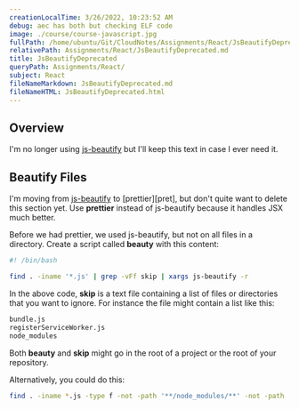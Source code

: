 ```yaml
---
creationLocalTime: 3/26/2022, 10:23:52 AM
debug: aec has both but checking ELF code
image: ./course/course-javascript.jpg
fullPath: /home/ubuntu/Git/CloudNotes/Assignments/React/JsBeautifyDeprecated.md
relativePath: Assignments/React/JsBeautifyDeprecated.md
title: JsBeautifyDeprecated
queryPath: Assignments/React/
subject: React
fileNameMarkdown: JsBeautifyDeprecated.md
fileNameHTML: JsBeautifyDeprecated.html
---
```



<!-- toc -->
<!-- tocstop -->

## Overview

I'm no longer using [js-beautify][jsbea] but I'll keep this text in case I ever need it.

[jsbea]: https://github.com/beautify-web/js-beautify

## Beautify Files

I'm moving from [js-beautify][jsbea] to [prettier][pret], but don't quite want to delete this section yet. Use **prettier** instead of js-beautify because it handles JSX much better.

Before we had prettier, we used js-beautify, but not on all files in a directory. Create a script called **beauty** with this content:

```bash
#! /bin/bash

find . -iname '*.js' | grep -vFf skip | xargs js-beautify -r
```

In the above code, **skip** is a text file containing a list of files or directories that you want to ignore. For instance the file might contain a list like this:

```bash
bundle.js
registerServiceWorker.js
node_modules
```

Both **beauty** and **skip** might go in the root of a project or the root of your repository.

Alternatively, you could do this:

```bash
find . -iname *.js -type f -not -path '**/node_modules/**' -not -path '**/bundle.js' -not -path '**/registerServiceWorker.js' -print0 | xargs -0 js-beautify -r
```
